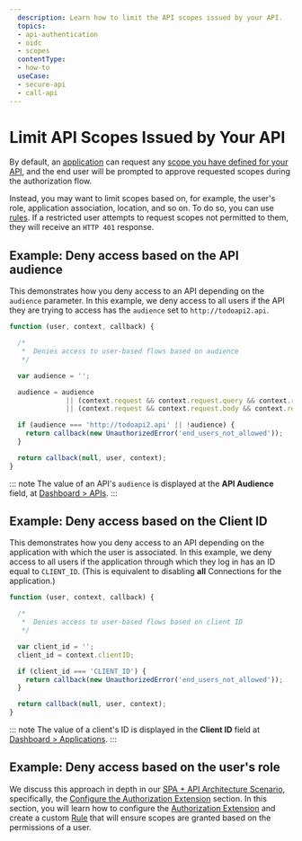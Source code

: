 ```yaml
---
  description: Learn how to limit the API scopes issued by your API.
  topics:
  - api-authentication
  - oidc
  - scopes
  contentType: 
  - how-to
  useCase:
  - secure-api
  - call-api
---
```


# Limit API Scopes Issued by Your API

By default, an [application](/applications) can request any [scope you have defined for your API](/scopes#api-scopes), and the end user will be prompted to approve requested scopes during the authorization flow. 

Instead, you may want to limit scopes based on, for example, the user's role, application association, location, and so on. To do so, you can use [rules](/rules). If a restricted user attempts to request scopes not permitted to them, they will receive an `HTTP 401` response.


## Example: Deny access based on the API audience

This demonstrates how you deny access to an API depending on the `audience` parameter. In this example, we deny access to all users if the API they are trying to access has the `audience` set to `http://todoapi2.api`.

```js
function (user, context, callback) {

  /*
   *  Denies access to user-based flows based on audience
   */

  var audience = '';

  audience = audience
              || (context.request && context.request.query && context.request.query.audience)
              || (context.request && context.request.body && context.request.body.audience);

  if (audience === 'http://todoapi2.api' || !audience) {
    return callback(new UnauthorizedError('end_users_not_allowed'));
  }

  return callback(null, user, context);
}
```

::: note
The value of an API's `audience` is displayed at the **API Audience** field, at [Dashboard > APIs](${manage_url}/#/apis).
:::


## Example: Deny access based on the Client ID

This demonstrates how you deny access to an API depending on the application with which the user is associated. In this example, we deny access to all users if the application through which they log in has an ID equal to `CLIENT_ID`. (This is equivalent to disabling **all** Connections for the application.)

```js
function (user, context, callback) {

  /*
   *  Denies access to user-based flows based on client ID
   */

  var client_id = '';
  client_id = context.clientID;

  if (client_id === 'CLIENT_ID') {
    return callback(new UnauthorizedError('end_users_not_allowed'));
  }

  return callback(null, user, context);
}
```

::: note
The value of a client's ID is displayed in the **Client ID** field at [Dashboard > Applications](${manage_url}/#/applications).
:::

## Example: Deny access based on the user's role

We discuss this approach in depth in our [SPA + API Architecture Scenario](/architecture-scenarios/spa-api), specifically, the [Configure the Authorization Extension](/architecture-scenarios/spa-api/part-2#configure-the-authorization-extension) section. In this section, you will learn how to configure the [Authorization Extension](/extensions/authorization-extension) and create a custom [Rule](/rules) that will ensure scopes are granted based on the permissions of a user.
